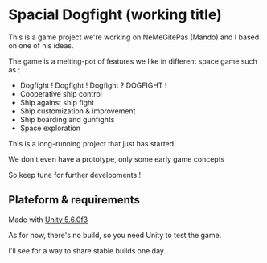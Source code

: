 # Spacial Dogfight (working title)

This is a game project we're working on NeMeGitePas (Mando) and I based on one of his ideas.

The game is a melting-pot of features we like in different space game such as :
* Dogfight ! Dogfight ! Dogfight ? DOGFIGHT !
* Cooperative ship control
* Ship against ship fight
* Ship customization & improvement
* Ship boarding and gunfights
* Space exploration

This is a long-running project that just has started.

We don't even have a prototype, only some early game concepts

So keep tune for further developments !

## Plateform & requirements

Made with [Unity 5.6.0f3](https://store.unity.com/download/thank-you?thank-you=personal&os=win&nid=222)

As for now, there's no build, so you need Unity to test the game.

I'll see for a way to share stable builds one day.

